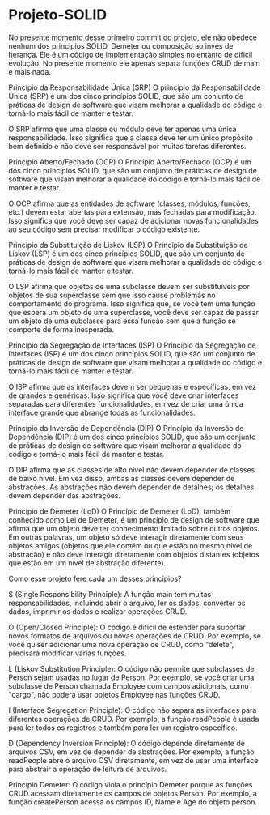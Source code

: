 # Projeto-SOLID

No presente momento desse primeiro commit do projeto, ele não obedece nenhum dos principios SOLID, Demeter ou composição ao invés de herança. Ele é um código de implementação simples no entanto de dificil evolução. No presente momento ele apenas separa funções CRUD de main e mais nada.

Princípio da Responsabilidade Única (SRP)
O princípio da Responsabilidade Única (SRP) é um dos cinco princípios SOLID, que são um conjunto de práticas de design de software que visam melhorar a qualidade do código e torná-lo mais fácil de manter e testar.

O SRP afirma que uma classe ou módulo deve ter apenas uma única responsabilidade. Isso significa que a classe deve ter um único propósito bem definido e não deve ser responsável por muitas tarefas diferentes.

Princípio Aberto/Fechado (OCP)
O Princípio Aberto/Fechado (OCP) é um dos cinco princípios SOLID, que são um conjunto de práticas de design de software que visam melhorar a qualidade do código e torná-lo mais fácil de manter e testar.

O OCP afirma que as entidades de software (classes, módulos, funções, etc.) devem estar abertas para extensão, mas fechadas para modificação. Isso significa que você deve ser capaz de adicionar novas funcionalidades ao seu código sem precisar modificar o código existente.

Princípio da Substituição de Liskov (LSP)
O Princípio da Substituição de Liskov (LSP) é um dos cinco princípios SOLID, que são um conjunto de práticas de design de software que visam melhorar a qualidade do código e torná-lo mais fácil de manter e testar.

O LSP afirma que objetos de uma subclasse devem ser substituíveis por objetos de sua superclasse sem que isso cause problemas no comportamento do programa. Isso significa que, se você tem uma função que espera um objeto de uma superclasse, você deve ser capaz de passar um objeto de uma subclasse para essa função sem que a função se comporte de forma inesperada.

Princípio da Segregação de Interfaces (ISP)
O Princípio da Segregação de Interfaces (ISP) é um dos cinco princípios SOLID, que são um conjunto de práticas de design de software que visam melhorar a qualidade do código e torná-lo mais fácil de manter e testar.

O ISP afirma que as interfaces devem ser pequenas e específicas, em vez de grandes e genéricas. Isso significa que você deve criar interfaces separadas para diferentes funcionalidades, em vez de criar uma única interface grande que abrange todas as funcionalidades.

Princípio da Inversão de Dependência (DIP)
O Princípio da Inversão de Dependência (DIP) é um dos cinco princípios SOLID, que são um conjunto de práticas de design de software que visam melhorar a qualidade do código e torná-lo mais fácil de manter e testar.

O DIP afirma que as classes de alto nível não devem depender de classes de baixo nível. Em vez disso, ambas as classes devem depender de abstrações. As abstrações não devem depender de detalhes; os detalhes devem depender das abstrações.

Princípio de Demeter (LoD)
O Princípio de Demeter (LoD), também conhecido como Lei de Demeter, é um princípio de design de software que afirma que um objeto deve ter conhecimento limitado sobre outros objetos. Em outras palavras, um objeto só deve interagir diretamente com seus objetos amigos (objetos que ele contém ou que estão no mesmo nível de abstração) e não deve interagir diretamente com objetos distantes (objetos que estão em um nível de abstração diferente).

Como esse projeto fere cada um desses principios? 

S (Single Responsibility Principle): A função main tem muitas responsabilidades, incluindo abrir o arquivo, ler os dados, converter os dados, imprimir os dados e realizar operações CRUD.

O (Open/Closed Principle): O código é difícil de estender para suportar novos formatos de arquivos ou novas operações de CRUD. Por exemplo, se você quiser adicionar uma nova operação de CRUD, como "delete", precisará modificar várias funções.

L (Liskov Substitution Principle): O código não permite que subclasses de Person sejam usadas no lugar de Person. Por exemplo, se você criar uma subclasse de Person chamada Employee com campos adicionais, como "cargo", não poderá usar objetos Employee nas funções CRUD.

I (Interface Segregation Principle): O código não separa as interfaces para diferentes operações de CRUD. Por exemplo, a função readPeople é usada para ler todos os registros e também para ler um registro específico.

D (Dependency Inversion Principle): O código depende diretamente de arquivos CSV, em vez de depender de abstrações. Por exemplo, a função readPeople abre o arquivo CSV diretamente, em vez de usar uma interface para abstrair a operação de leitura de arquivos.

Princípio Demeter: O código viola o princípio Demeter porque as funções CRUD acessam diretamente os campos de objetos Person. Por exemplo, a função createPerson acessa os campos ID, Name e Age do objeto person.
